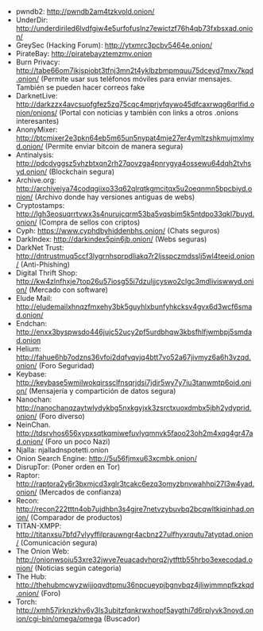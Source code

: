 - pwndb2: http://pwndb2am4tzkvold.onion/
-  UnderDir: http://underdiriled6lvdfgiw4e5urfofuslnz7ewictzf76h4qb73fxbsxad.onion/
- GreySec (Hacking Forum): http://ytxmrc3pcbv5464e.onion/
- PirateBay: http://piratebayztemzmv.onion
- Burn Privacy: http://tabe66om7ikjspiobt3tfnj3mn2t4yklbzbmpmquu75dceyd7mxv7kqd.onion/ (Permite usar sus teléfonos móviles para enviar mensajes. También se pueden hacer correos fake
- DarknetLive: http://darkzzx4avcsuofgfez5zq75cqc4mprjvfqywo45dfcaxrwqg6qrlfid.onion/onions/ (Portal con noticias y también con links a otros .onions interesantes)
- AnonyMixer: http://btcmixer2e3pkn64eb5m65un5nypat4mje27er4ymltzshkmujmxlmyd.onion/ (Permite enviar bitcoin de manera segura)
- Antinalysis: http://pdcdvggsz5vhzbtxqn2rh27qovzga4pnrygya4ossewu64dqh2tvhsyd.onion/ (Blockchain segura)
- Archive.org: http://archiveiya74codqgiixo33q62qlrqtkgmcitqx5u2oeqnmn5bpcbiyd.onion/ (Archivo donde hay versiones antiguas de webs)
- Cryptostamps: http://lgh3eosuqrrtvwx3s4nurujcqrm53ba5vqsbim5k5ntdpo33qkl7buyd.onion/ (Compra de sellos con criptos)
- Cyph: https://www.cyphdbyhiddenbhs.onion/ (Chats seguros)
- DarkIndex: http://darkindex5pin6jb.onion/ (Webs seguras)
- DarkNet Trust: http://dntrustmuq5ccf3lygrnhsprpdliakq7r2ljsspczmdsslj5wl4teeid.onion/ (Anti-Phishing)
- Digital Thrift Shop: http://kw4zlnfhxje7top26u57iosg55i7dzuljjcyswo2clgc3mdliviswwyd.onion/ (Mercado con software)
- Elude Mail: http://eludemailxhnqzfmxehy3bk5guyhlxbunfyhkcksv4gvx6d3wcf6smad.onion/
- Endchan: http://enxx3byspwsdo446jujc52ucy2pf5urdbhqw3kbsfhlfjwmbpj5smdad.onion
- Helium: http://fahue6hb7odzns36vfoi2dqfvqvjq4btt7vo52a67jivmyz6a6h3vzqd.onion/ (Foro Seguridad)
- Keybase: http://keybase5wmilwokqirssclfnsqrjdsi7jdir5wy7y7iu3tanwmtp6oid.onion/ (Mensajería y compartición de datos segura)
- Nanochan: http://nanochanqzaytwlydykbg5nxkgyjxk3zsrctxuoxdmbx5jbh2ydyprid.onion/ (Foro diverso)
- NeinChan. http://tdsrvhos656xypxsqtkqmiwefuvlyqmnvk5faoo23oh2m4xqg4gr47ad.onion/ (Foro un poco Nazi)
- Njalla: njalladnspotetti.onion
- Onion Search Engine: http://5u56fjmxu63xcmbk.onion/
- DisrupTor: (Poner orden en Tor)
- Raptor: http://raptora2y6r3bxmjcd3xglr3tcakc6ezq3omyzbnvwahhpi27l3w4yad.onion/ (Mercados de confianza)
- Recon: http://recon222tttn4ob7ujdhbn3s4gjre7netvzybuvbq2bcqwltkiqinhad.onion/ (Comparador de productos)
- TITAN-XMPP: http://titanxsu7bfd7vlyyffilprauwngr4acbnz27ulfhyxrqutu7atyptad.onion/ (Comunicación segura)
- The Onion Web: http://onionwsoiu53xre32jwve7euacadvhprq2jytfttb55hrbo3execodad.onion/ (Noticias según categoria)
- The Hub: http://thehubmcwyzwijjoqvdtpmu36npcueypjbgnvbqz4jliwjmmnpfkzkqd.onion/ (Foro)
- Torch: http://xmh57jrknzkhv6y3ls3ubitzfqnkrwxhopf5aygthi7d6rplyvk3noyd.onion/cgi-bin/omega/omega (Buscador)

